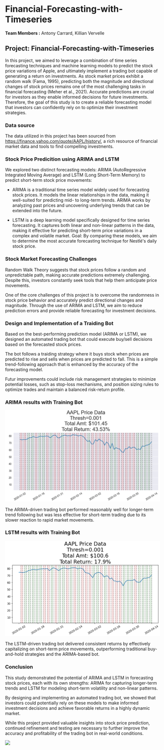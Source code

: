 # Financial-Forecasting-with-Timeseries

**Team Members :** Antony Carrard, Killian Vervelle

## Project: Financial-Forecasting-with-Timeseries

In this project, we aimed to leverage a combination of time series forecasting techniques and machine learning models to predict the stock price variations of Apple, and ultimately implement a trading bot capable of generating a return on investments. As stock market prices exhibit a random walk (Fama, 1995), predicting both the magnitude and directional changes of stock prices remains one of the most challenging tasks in financial forecasting (Meher et al., 2021). Accurate predictions are crucial for investors as they enable informed decisions for future investments. Therefore, the goal of this study is to create a reliable forecasting model that investors can confidently rely on to optimize their investment strategies.

### Data source

The data utilized in this project has been sourced from https://finance.yahoo.com/quote/AAPL/history/, a rich resource of financial market data and tools to find compelling investments.


### Stock Price Predicition using ARIMA and LSTM

We explored two distinct forecasting models: ARIMA (AutoRegressive Integrated Moving Average) and LSTM (Long Short-Term Memory) to predict short-term stock price movements:

- ARIMA is a traditional time series model widely used for forecasting stock prices. It models the linear relationships in the data, making it well-suited for predicting mid- to long-term trends. ARIMA works by analyzing past prices and uncovering underlying trends that can be extended into the future.

- LSTM is a deep learning model specifically designed for time series forecasting. It captures both linear and non-linear patterns in the data, making it effective for predicting short-term price variations in a complex and volatile market.
Goal: By comparing these models, we aim to determine the most accurate forecasting technique for Nestlé's daily stock price.

### Stock Market Forecasting Challenges

Random Walk Theory suggests that stock prices follow a random and unpredictable path, making accurate predictions extremely challenging. Despite this, investors constantly seek tools that help them anticipate price movements.

One of the core challenges of this project is to overcome the randomness in stock price behavior and accurately predict directional changes and magnitude. Through the use of ARIMA and LSTM, we aim to reduce prediction errors and provide reliable forecasting for investment decisions.

### Design and Implementation of a Traiding Bot

Based on the best-performing prediction model (ARIMA or LSTM), we designed an automated trading bot that could execute buy/sell decisions based on the forecasted stock prices.

The bot follows a traiding strategy where it buys stock when prices are predicted to rise and sells when prices are predicted to fall. This is a simple trend-following approach that is enhanced by the accuracy of the forecasting model.

Futur improvements could include risk management strategies to minimize potential losses, such as stop-loss mechanisms, and position sizing rules to optimize trades and maintain a balanced risk-return profile.


### ARIMA results with Training Bot
<p align="center">
    <img src="./assets/botARIMA.png" alt="Bot ARIMA" width="600" />
</p>
The ARIMA-driven trading bot performed reasonably well for longer-term trend following but was less effective for short-term trading due to its slower reaction to rapid market movements.

### LSTM results with Training Bot
<p align="center">
    <img src="./assets/botLSTM.png" alt="Bot ARIMA" width="600" />
</p>
The LSTM-driven trading bot delivered consistent returns by effectively capitalizing on short-term price movements, outperforming traditional buy-and-hold strategies and the ARIMA-based bot.

### Conclusion

This study demonstrated the potential of ARIMA and LSTM in forecasting stock prices, each with its own strengths: ARIMA for capturing longer-term trends and LSTM for modeling short-term volatility and non-linear patterns.

By designing and implementing an automated trading bot, we showed that investors could potentially rely on these models to make informed investment decisions and achieve favorable returns in a highly dynamic market.

While this project provided valuable insights into stock price prediction, continued refinement and testing are necessary to further improve the accuracy and profitability of the trading bot in real-world conditions. 

![](./assets/charts_line.png)
